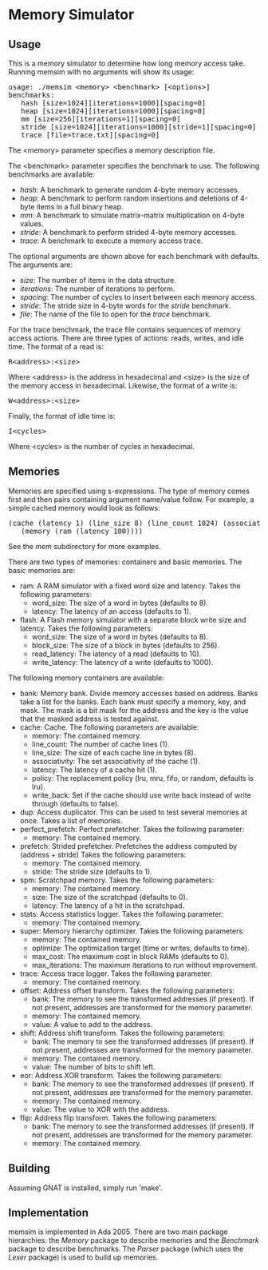 
Memory Simulator
==============================================================================

Usage
------------------------------------------------------------------------------

This is a memory simulator to determine how long memory access take.
Running memsim with no arguments will show its usage:

<pre>
usage: ./memsim &lt;memory&gt; &lt;benchmark&gt; [&lt;options&gt;]
benchmarks:
   hash [size=1024][iterations=1000][spacing=0]
   heap [size=1024][iterations=1000][spacing=0]
   mm [size=256][iterations=1][spacing=0]
   stride [size=1024][iterations=1000][stride=1][spacing=0]
   trace [file=trace.txt][spacing=0]
</pre>

The &lt;memory&gt; parameter specifies a memory description file.

The &lt;benchmark&gt; parameter specifies the benchmark to use.
The following benchmarks are available:

 - *hash*: A benchmark to generate random 4-byte memory accesses.
 - *heap*: A benchmark to perform random insertions and deletions of
   4-byte items in a full binary heap.
 - *mm*: A benchmark to simulate matrix-matrix multiplication on 4-byte
   values.
 - *stride*: A benchmark to perform strided 4-byte memory accesses.
 - *trace*: A benchmark to execute a memory access trace.

The optional arguments are shown above for each benchmark with defaults.
The arguments are:

 - *size*: The number of items in the data structure.
 - *iterations*: The number of iterations to perform.
 - *spacing*: The number of cycles to insert between each memory access.
 - *stride*: The stride size in 4-byte words for the *stride* benchmark.
 - *file*: The name of the file to open for the *trace* benchmark.

For the trace benchmark, the trace file contains sequences of memory
access actions.  There are three types of actions: reads, writes, and
idle time.  The format of a read is:

<pre>R&lt;address&gt;:&lt;size&gt;</pre>

Where &lt;address&gt; is the address in hexadecimal and &lt;size&gt;
is the size of the memory access in hexadecimal.
Likewise, the format of a write is:

<pre>W&lt;address&gt;:&lt;size&gt;</pre>

Finally, the format of idle time is:

<pre>I&lt;cycles&gt;</pre>

Where &lt;cycles&gt; is the number of cycles in hexadecimal.

Memories
------------------------------------------------------------------------------
Memories are specified using s-expressions.  The type of memory comes first
and then pairs containing argument name/value follow.
For example, a simple cached memory would look as follows:

<pre>
(cache (latency 1) (line_size 8) (line_count 1024) (associativity 4)
   (memory (ram (latency 100))))
</pre>

See the *mem* subdirectory for more examples.

There are two types of memories: containers and basic memories.
The basic memories are:

 - ram: A RAM simulator with a fixed word size and latency.  Takes the
   following parameters:
   - word\_size: The size of a word in bytes (defaults to 8).
   - latency: The latency of an access (defaults to 1).
 - flash: A Flash memory simulator with a separate block write size and
   latency.  Takes the following parameters:
   - word\_size: The size of a word in bytes (defaults to 8).
   - block\_size: The size of a block in bytes (defaults to 256).
   - read\_latency: The latency of a read (defaults to 10).
   - write\_latency: The latency of a write (defaults to 1000).

The following memory containers are available:

 - bank: Memory bank. Divide memory accesses based on address.  Banks take
   a list for the banks.  Each bank must specify a memory, key, and mask.
   The mask is a bit mask for the address and the key is the value that
   the masked address is tested against.
 - cache: Cache.  The following parameters are available:
   - memory: The contained memory.
   - line\_count: The number of cache lines (1).
   - line\_size: The size of each cache line in bytes (8).
   - associativity: The set associativity of the cache (1).
   - latency: The latency of a cache hit (1).
   - policy: The replacement policy (lru, mru, fifo, or random,
     defaults is lru).
   - write\_back: Set if the cache should use write back instead of
     write through (defaults to false).
 - dup: Access duplicator.  This can be used to test several memories at
   once. Takes a list of memories.
 - perfect\_prefetch: Perfect prefetcher.  Takes the following parameter:
   - memory: The contained memory.
 - prefetch: Strided prefetcher.  Prefetches the address computed by
   (address + stride) Takes the following parameters:
   - memory: The contained memory.
   - stride: The stride size (defaults to 1).
 - spm: Scratchpad memory.  Takes the following parameters:
   - memory: The contained memory.
   - size: The size of the scratchpad (defaults to 0).
   - latency: The latency of a hit in the scratchpad.
 - stats: Access statistics logger.  Takes the following parameter:
   - memory: The contained memory.
 - super: Memory hierarchy optimizer.
   Takes the following parameters:
   - memory: The contained memory.
   - optimize: The optimization target (time or writes, defaults to time).
   - max\_cost: The maximum cost in block RAMs (defaults to 0).
   - max\_iterations: The maximum iterations to run without improvement.
 - trace: Access trace logger.  Takes the following parameter:
   - memory: The contained memory.
 - offset: Address offset transform.  Takes the following parameters:
   - bank: The memory to see the transformed addresses (if present).
     If not present, addresses are transformed for the memory parameter.
   - memory: The contained memory.
   - value: A value to add to the address.
 - shift: Address shift transform.  Takes the following parameters:
   - bank: The memory to see the transformed addresses (if present).
     If not present, addresses are transformed for the memory parameter.
   - memory: The contained memory.
   - value: The number of bits to shift left.
 - eor: Address XOR transform.  Takes the following parameters:
   - bank: The memory to see the transformed addresses (if present).
     If not present, addresses are transformed for the memory parameter.
   - memory: The contained memory.
   - value: The value to XOR with the address.
 - flip: Address flip transform.  Takes the following parameters:
   - bank: The memory to see the transformed addresses (if present).
     If not present, addresses are transformed for the memory parameter.
   - memory: The contained memory.

Building
------------------------------------------------------------------------------
Assuming GNAT is installed, simply run 'make'.

Implementation
------------------------------------------------------------------------------

memsim is implemented in Ada 2005.  There are two main package hierarchies:
the *Memory* package to describe memories and the *Benchmark* package
to describe benchmarks.  The *Parser* package (which uses the *Lexer*
package) is used to build up memories.

